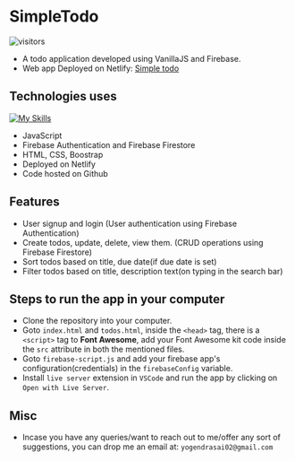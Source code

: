 # SimpleTodo
![visitors](https://visitor-badge.glitch.me/badge?page_id=yogendrasai02.SimpleTodo&left_color=green&right_color=red)
<br>
- A todo application developed using VanillaJS and Firebase.
- Web app Deployed on Netlify: [Simple todo](https://simple-todo-2022.netlify.app/)

## Technologies uses
[![My Skills](https://skillicons.dev/icons?i=js,firebase,html,css,bootstrap)](https://skillicons.dev)
- JavaScript
- Firebase Authentication and Firebase Firestore
- HTML, CSS, Boostrap
- Deployed on Netlify
- Code hosted on Github

## Features
- User signup and login (User authentication using Firebase Authentication)
- Create todos, update, delete, view them. (CRUD operations using Firebase Firestore)
- Sort todos based on title, due date(if due date is set)
- Filter todos based on title, description text(on typing in the search bar)

## Steps to run the app in your computer
- Clone the repository into your computer.
- Goto `index.html` and `todos.html`, inside the `<head>` tag, there is a `<script>` tag to **Font Awesome**, add your Font Awesome kit code inside the `src` attribute in both the mentioned files.
- Goto `firebase-script.js` and add your firebase app's configuration(credentials) in the `firebaseConfig` variable.
- Install `live server` extension in `VSCode` and run the app by clicking on `Open with Live Server`.

## Misc
- Incase you have any queries/want to reach out to me/offer any sort of suggestions, you can drop me an email at: `yogendrasai02@gmail.com`
